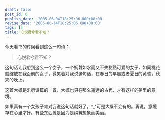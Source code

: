 ```yaml
---
draft: false
post_id: 0
publish_date: '2005-06-04T18:25:06.000+08:00'
revise_date: '2005-06-04T18:25:06.000+08:00'
tags: []
title: 心悦君兮君不知？
---
```


今天看书的时候看到这么一句诗：

> 心悦君兮君不知？

这句话让我想到这么一个女子，一个娴静如水而又不失狡黠可爱的女子，如同桃花般绽放在我面前的女子，微笑着对我说这句话，在春日的早晨或者夏日的黄昏，秋天的晚上。

这首大概是乐府诗篇的一首，大概也只在那么遥远的古代，才有这样的美里的意境。

如果真有一个女孩子肯对我说这句话就好了，^\_^可是大概不会有的。再说，意境存在心里才好。有些东西就是因为是纯粹想象而美丽。
